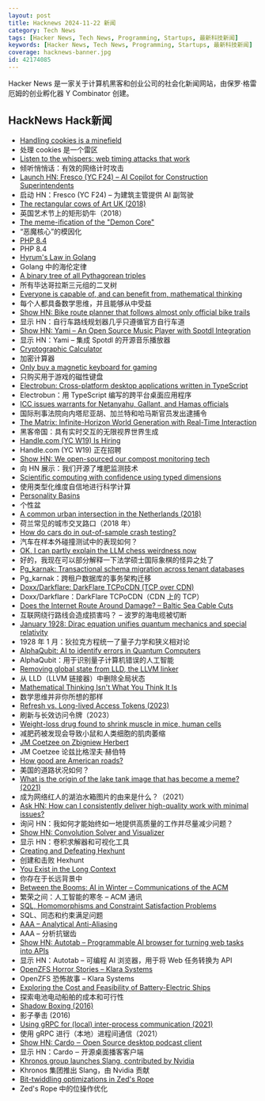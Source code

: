 ```yaml
---
layout: post
title: Hacknews 2024-11-22 新闻
category: Tech News
tags: [Hacker News, Tech News, Programming, Startups, 最新科技新闻]
keywords: [Hacker News, Tech News, Programming, Startups, 最新科技新闻]
coverage: hacknews-banner.jpg
id: 42174085
---
```


Hacker News 是一家关于计算机黑客和创业公司的社会化新闻网站，由保罗·格雷厄姆的创业孵化器 Y Combinator 创建。

## HackNews Hack新闻

- [Handling cookies is a minefield](https://grayduck.mn/2024/11/21/handling-cookies-is-a-minefield/)
- 处理 cookies 是一个雷区
- [Listen to the whispers: web timing attacks that work](https://portswigger.net/research/listen-to-the-whispers-web-timing-attacks-that-actually-work)
- 倾听悄悄话：有效的网络计时攻击
- [Launch HN: Fresco (YC F24) – AI Copilot for Construction Superintendents]()
- 启动 HN：Fresco (YC F24) – 为建筑主管提供 AI 副驾驶
- [The rectangular cows of Art UK (2018)](https://artuk.org/discover/stories/the-rectangular-cows-of-art-uk)
- 英国艺术节上的矩形奶牛（2018）
- [The meme-ification of the "Demon Core"](https://doomsdaymachines.net/p/the-meme-ification-of-the-demon-core)
- “恶魔核心”的模因化
- [PHP 8.4](https://www.php.net/releases/8.4/en.php)
- PHP 8.4
- [Hyrum's Law in Golang](https://abenezer.org/blog/hyrum-law-in-golang)
- Golang 中的海伦定律
- [A binary tree of all Pythagorean triples](https://richardt.io/stereo_stern/)
- 所有毕达哥拉斯三元组的二叉树
- [Everyone is capable of, and can benefit from, mathematical thinking](https://www.quantamagazine.org/mathematical-thinking-isnt-what-you-think-it-is-20241118/)
- 每个人都具备数学思维，并且能够从中受益
- [Show HN: Bike route planner that follows almost only official bike trails](https://trailimap.com/)
- 显示 HN：自行车路线规划器几乎只遵循官方自行车道
- [Show HN: Yami – An Open Source Music Player with Spotdl Integration](https://github.com/DevER-M/yami)
- 显示 HN：Yami – 集成 Spotdl 的开源音乐播放器
- [Cryptographic Calculator](https://zka.lc/)
- 加密计算器
- [Only buy a magnetic keyboard for gaming](https://www.tomsguide.com/computing/peripherals/mechanical-keyboards-are-dead-heres-why-you-should-only-buy-a-magnetic-keyboard-for-gaming)
- 只购买用于游戏的磁性键盘
- [Electrobun: Cross-platform desktop applications written in TypeScript](https://electrobun.dev/)
- Electrobun：用 TypeScript 编写的跨平台桌面应用程序
- [ICC issues warrants for Netanyahu, Gallant, and Hamas officials](https://www.icc-cpi.int/news/situation-state-palestine-icc-pre-trial-chamber-i-rejects-state-israels-challenges)
- 国际刑事法院向内塔尼亚胡、加兰特和哈马斯官员发出逮捕令
- [The Matrix: Infinite-Horizon World Generation with Real-Time Interaction](https://thematrix1999.github.io/)
- 黑客帝国：具有实时交互的无限视界世界生成
- [Handle.com (YC W19) Is Hiring](https://www.ycombinator.com/companies/handle-com/jobs/dRJJ0vK-senior-implementation-consultant)
- Handle.com (YC W19) 正在招聘
- [Show HN: We open-sourced our compost monitoring tech](https://github.com/gtls64/MontyHome-Hackers-Guide)
- 向 HN 展示：我们开源了堆肥监测技术
- [Scientific computing with confidence using typed dimensions](https://laurentrdc.xyz/posts/typed-dimensions.html)
- 使用类型化维度自信地进行科学计算
- [Personality Basins](https://near.blog/personality-basins/)
- 个性盆
- [A common urban intersection in the Netherlands (2018)](https://bicycledutch.wordpress.com/2018/02/20/a-common-urban-intersection-in-the-netherlands/)
- 荷兰常见的城市交叉路口（2018 年）
- [How do cars do in out-of-sample crash testing?](https://danluu.com/car-safety/)
- 汽车在样本外碰撞测试中的表现如何？
- [OK, I can partly explain the LLM chess weirdness now](https://dynomight.net/more-chess/)
- 好的，我现在可以部分解释一下法学硕士国际象棋的怪异之处了
- [Pg_karnak: Transactional schema migration across tenant databases](https://www.thenile.dev/blog/distributed-ddl)
- Pg_karnak：跨租户数据库的事务架构迁移
- [Doxx/Darkflare: DarkFlare TCPoCDN (TCP over CDN)](https://github.com/doxx/darkflare)
- Doxx/Darkflare：DarkFlare TCPoCDN（CDN 上的 TCP）
- [Does the Internet Route Around Damage? – Baltic Sea Cable Cuts](https://labs.ripe.net/author/emileaben/does-the-internet-route-around-damage-baltic-sea-cable-cuts/)
- 互联网绕行路线会造成损害吗？ – 波罗的海电缆被切断
- [January 1928: Dirac equation unifies quantum mechanics and special relativity](https://www.aps.org/apsnews/2024/11/mathematical-intuition-dirac-quantum-mechanics)
- 1928 年 1 月：狄拉克方程统一了量子力学和狭义相对论
- [AlphaQubit: AI to identify errors in Quantum Computers](https://blog.google/technology/google-deepmind/alphaqubit-quantum-error-correction/)
- AlphaQubit：用于识别量子计算机错误的人工智能
- [Removing global state from LLD, the LLVM linker](https://maskray.me/blog/2024-11-17-removing-global-state-from-lld)
- 从 LLD（LLVM 链接器）中删除全局状态
- [Mathematical Thinking Isn't What You Think It Is](https://www.quantamagazine.org/mathematical-thinking-isnt-what-you-think-it-is-20241118/)
- 数学思维并非你所想的那样
- [Refresh vs. Long-lived Access Tokens (2023)](https://grayduck.mn/2023/04/17/refresh-vs-long-lived-access-tokens/)
- 刷新与长效访问令牌（2023）
- [Weight-loss drug found to shrink muscle in mice, human cells](https://www.ualberta.ca/en/folio/2024/11/weight-loss-drug-found-to-shrink-heart-muscle.html)
- 减肥药被发现会导致小鼠和人类细胞的肌肉萎缩
- [JM Coetzee on Zbigniew Herbert](https://www.telegraph.co.uk/books/authors/jm-coetzee-zbigniew-herbert-poetry-penguin-modern-classics/)
- JM Coetzee 论兹比格涅夫·赫伯特
- [How good are American roads?](https://www.construction-physics.com/p/how-good-are-american-roads)
- 美国的道路状况如何？
- [What is the origin of the lake tank image that has become a meme? (2021)](https://history.stackexchange.com/questions/57033/what-is-the-origin-of-the-lake-tank-image-that-has-become-a-meme)
- 成为网络红人的湖泊水箱图片的由来是什么？（2021）
- [Ask HN: How can I consistently deliver high-quality work with minimal issues?]()
- 询问 HN：我如何才能始终如一地提供高质量的工作并尽量减少问题？
- [Show HN: Convolution Solver and Visualizer](https://convolution-solver.ybouane.com/)
- 显示 HN：卷积求解器和可视化工具
- [Creating and Defeating Hexhunt](https://adamzweiger.github.io/posts/creating-and-defeating-hexhunt)
- 创建和击败 Hexhunt
- [You Exist in the Long Context](https://thelongcontext.com/)
- 你存在于长远背景中
- [Between the Booms: AI in Winter – Communications of the ACM](https://cacm.acm.org/opinion/between-the-booms-ai-in-winter/)
- 繁荣之间：人工智能的寒冬 – ACM 通讯
- [SQL, Homomorphisms and Constraint Satisfaction Problems](https://www.philipzucker.com/sql_graph_csp/)
- SQL、同态和约束满足问题
- [AAA – Analytical Anti-Aliasing](https://blog.frost.kiwi/analytical-anti-aliasing/)
- AAA – 分析抗锯齿
- [Show HN: Autotab – Programmable AI browser for turning web tasks into APIs]()
- 显示 HN：Autotab – 可编程 AI 浏览器，用于将 Web 任务转换为 API
- [OpenZFS Horror Stories – Klara Systems](https://klarasystems.com/webinars/openzfs-horror-stories/)
- OpenZFS 恐怖故事 – Klara Systems
- [Exploring the Cost and Feasibility of Battery-Electric Ships](https://newscenter.lbl.gov/2024/10/30/exploring-the-cost-and-feasibility-of-battery-electric-ships/)
- 探索电池电动船舶的成本和可行性
- [Shadow Boxing (2016)](https://www.espn.com/espn/eticket/story?page=091216/jimmyrobinson&redirected=true)
- 影子拳击 (2016)
- [Using gRPC for (local) inter-process communication (2021)](https://www.mpi-hd.mpg.de/personalhomes/fwerner/research/2021/09/grpc-for-ipc/)
- 使用 gRPC 进行（本地）进程间通信（2021）
- [Show HN: Cardo ‒ Open Source desktop podcast client](https://cardo-podcast.github.io/)
- 显示 HN：Cardo ‒ 开源桌面播客客户端
- [Khronos group launches Slang, contributed by Nvidia](https://www.khronos.org/news/press/khronos-group-launches-slang-initiative-hosting-open-source-compiler-contributed-by-nvidia)
- Khronos 集团推出 Slang，由 Nvidia 贡献
- [Bit-twiddling optimizations in Zed's Rope](https://zed.dev/blog/zed-decoded-rope-optimizations-part-1)
- Zed's Rope 中的位操作优化

